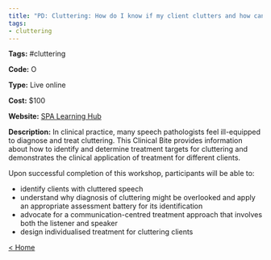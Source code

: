 ```yaml
---
title: "PD: Cluttering: How do I know if my client clutters and how can I help them if they do?"
tags:
- cluttering
---
```


<p><b>Tags:</b> #cluttering</p>
<p><b>Code:</b> O</p>
<p><b>Type:</b> Live online</p>
<p><b>Cost:</b> $100</p>
<p><b>Website:</b>
<a href="https://learninghub.speechpathologyaustralia.org.au/speechpathologyaust/2910-cluttering-how-do-i-know-if-my-client-clutters-and-how-can-i-help-them-if-they-do-nov-2022">SPA Learning Hub</a></p>

<p><b>Description:</b>
In clinical practice, many speech pathologists feel ill-equipped to diagnose and treat cluttering. This Clinical Bite provides information about how to identify and determine treatment targets for cluttering and demonstrates the clinical application of treatment for different clients.
</p>

<p>Upon successful completion of this workshop, participants will be able to:</p>

<p>
<ul>
<li>identify clients with cluttered speech</li>
<li>understand why diagnosis of cluttering might be overlooked and apply an appropriate assessment battery for its identification</li>
<li>advocate for a communication-centred treatment approach that involves both the listener and speaker</li>
<li>design individualised treatment for cluttering clients</li>
</ul>
</p>

<p><a href="https://speechiegoodies.github.io/CPD-Vault">&lt; Home</a></p>